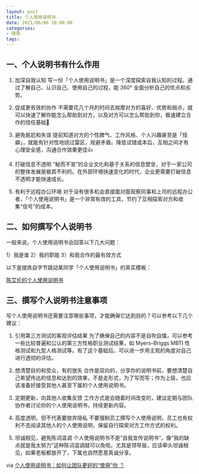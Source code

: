 ```yaml
---
layout: post
title: 个人使用说明书
date: 2021/06/06 20:00:00
categories:
- 随笔
tags:
---
```


## 一、个人说明书有什么作用

1. ​加深自我认知
写一份「个人使用说明书」是一个深度探索自我认知的过程。通过了解自己、认识自己、使用自己的过程，能 360° 全面分析自己的优点和劣势。

2. 促成更有效的协作
不需要花几个月的时间去揣摩对方的喜好、优势和弱点，就可以快速了解你能怎么帮助到对方，以及对方可以怎么帮助到你，极速建立合作的信任基础💪

3. 避免尴尬和失误
提前知道对方的个性脾气、工作风格、个人兴趣甚至是「怪癖」，就能有针对性地绕过雷区，规避矛盾。降低试错成本后，互相之间才有心理安全感，沟通合作效果更佳👍

4. 打破信息不透明
“秘而不宣”的企业文化和基于关系的信息壁垒，对于一家公司的整体发展是极其不利的。在外部环境快速变化的时代，企业更需要打破信息不透明才能快速成长。

5. 有利于远程办公环境
对于没有很多机会直接面对面观察同事和上司的远程办公者，「个人使用说明书」是一个非常有效的工具，节约了互相探索对方和收集“信号”的成本。

## 二、如何撰写个人说明书

一般来说，个人使用说明书会回答以下几大问题：

1）我是谁
2）我的职能
3）和我合作的最有效方式

以下是提炼自字节跳动某同学「个人使用说明书」的真实模板：

[陈艾伦的个人使用说明书](https://feishudemo.feishu.cn/docs/doccnnrUdk5NY0JRRAR0JHSWExg#)

## 三、撰写个人说明书注意事项

写个人使用说明书还需要注意哪些事项，才能确保它达到目的？可以参考以下几个建议：

1. 引用第三方测试的客观评估结果
为了确保自己的内容不是自吹自擂，可以参考一些比较普遍和公认的第三方性格职业测试结果，如 Myers–Briggs MBTI 性格测试和九型人格测试等。有了这个基础后，可以进一步用主观的角度对自己进行透彻的评估。

2. 想清楚目的和受众，有的放矢
合作是双向的，分享你的说明书前，要想清楚自己希望传达的信息和达到的效果，不是走形式，为了写而写；作为上级，也应该准备好接受其他人甚至下属的个人使用说明书。

3. ​定期更新，向其他人收集反馈
工作方式是会随着时间改变的，建议定期与团队协作者讨论你的个人使用说明书，持续更新内容。

4. 高度透明，但不代表要放弃隐私
不要强制员工撰写个人使用说明，员工也有权利不去阅读其他人的个人使用说明，保留自行探索对方工作方式的权利。

5. 坦诚相见，避免陈词滥调
个人使用说明书不是“自我宣传说明书”，像“我的缺点就是我太努力”这种陈词滥调就可以免啦。尤其是领导层，应该牵头坦诚相见，如果老板都放开了，下属也自然愿意真诚分享。

via [个人使用说明书：如何让团队更好的“使用”你 ？](https://www.feishu.cn/hc/zh-CN/articles/360048137813)